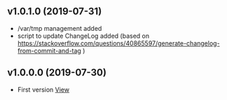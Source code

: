 ## v1.0.1.0 (2019-07-31)

*  /var/tmp management added 
*  script to update ChangeLog added (based on https://stackoverflow.com/questions/40865597/generate-changelog-from-commit-and-tag )
 
## v1.0.0.0 (2019-07-30)

*  First version [View](https://github.com/Oliviers-OSS/pam_unshare_tmp/commit/47c429df1ead65d0abedcf7bc581fe6342734be9)
